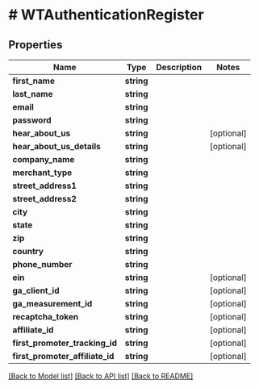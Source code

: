 # # WTAuthenticationRegister

## Properties

Name | Type | Description | Notes
------------ | ------------- | ------------- | -------------
**first_name** | **string** |  |
**last_name** | **string** |  |
**email** | **string** |  |
**password** | **string** |  |
**hear_about_us** | **string** |  | [optional]
**hear_about_us_details** | **string** |  | [optional]
**company_name** | **string** |  |
**merchant_type** | **string** |  |
**street_address1** | **string** |  |
**street_address2** | **string** |  |
**city** | **string** |  |
**state** | **string** |  |
**zip** | **string** |  |
**country** | **string** |  |
**phone_number** | **string** |  |
**ein** | **string** |  | [optional]
**ga_client_id** | **string** |  | [optional]
**ga_measurement_id** | **string** |  | [optional]
**recaptcha_token** | **string** |  | [optional]
**affiliate_id** | **string** |  | [optional]
**first_promoter_tracking_id** | **string** |  | [optional]
**first_promoter_affiliate_id** | **string** |  | [optional]

[[Back to Model list]](../../README.md#models) [[Back to API list]](../../README.md#endpoints) [[Back to README]](../../README.md)
